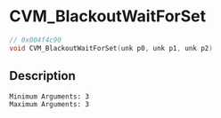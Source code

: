 # CVM_BlackoutWaitForSet
```c
// 0x004f4c90
void CVM_BlackoutWaitForSet(unk p0, unk p1, unk p2)
```
## Description
```
Minimum Arguments: 3
Maximum Arguments: 3
```
